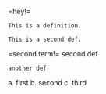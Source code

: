=hey!=

    This is a definition.
    
    This is a second def.

=second term!=
    second def

    another def

a. first
b. second
c. third
